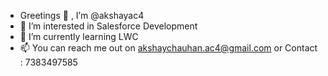 - Greetings 👋 , I’m @akshayac4
- 👀 I’m interested in Salesforce Development
- 🌱 I’m currently learning LWC
- 📫 You can reach me out on akshaychauhan.ac4@gmail.com or Contact : 7383497585

<!---
akshayac4/akshayac4 is a ✨ special ✨ repository because its `README.md` (this file) appears on your GitHub profile.
You can click the Preview link to take a look at your changes.
--->
